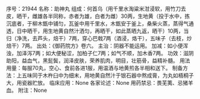 序号：21944
名称：助神丸
组成：何首乌（用千里水淘粱米泔浸软，用竹刀去皮，晒干，雌雄各半同称，赤者为雄，白者为雌）30两，生地黄（投于水中，拣沉底者，于柳木甑中铺匀，瓦釜中用千里水，木甑安于釜上，桑柴火蒸，蒸得气通透，日中晒干，用生地黄自然汁洒匀，再晒干，如此蒸晒九返，晒干）10两，当归（净洗，去芦头，焙干）7两，穿心巴戟7两（酒浸，烙干），五味子（去枝，炒焙干）7两。
出处：《御药院方》卷六。
主治：阴器不能运用。
加减：如小便浑浊，加泽泻7两；如大便秘涩，加柏子仁7两；如气不顺，加木香7两。
功效：滋阴助阳，益血气，黑髭鬓，润泽皮肤，荣养肌肉，明目，壮筋骨，益精补髓。
用法用量：每服70丸，空心、食前各进1服，用温酒与地黄煎各半相和送下。
制备方法：上五味同于木杵臼中为细末，用地黄自然汁于银石器中熬成膏，为丸如梧桐子大，用瓷器贮放。
临床应用：None
各家论述：None
用药禁忌：畏芜荑、忌猪羊血。
附注：None

